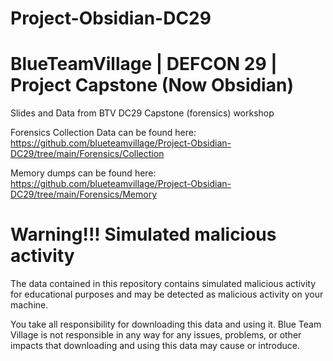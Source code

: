# Project-Obsidian-DC29

# BlueTeamVillage | DEFCON 29 | Project Capstone (Now Obsidian)

Slides and Data from BTV DC29 Capstone (forensics) workshop

Forensics Collection Data can be found here:
https://github.com/blueteamvillage/Project-Obsidian-DC29/tree/main/Forensics/Collection

Memory dumps can be found here:
https://github.com/blueteamvillage/Project-Obsidian-DC29/tree/main/Forensics/Memory


# Warning!!!  Simulated malicious activity
The data contained in this repository contains simulated malicious activity for educational purposes and may be detected as malicious activity on your machine.

You take all responsibility for downloading this data and using it.  Blue Team Village is not responsible in any way for any issues, problems, or other impacts that downloading and using this data may cause or introduce.
